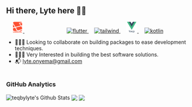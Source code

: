 ## Hi there, Lyte here 👋🏾


<p align="left" style="margin-right: 50px;">&nbsp;&nbsp;&nbsp; 
  <a href="https://laravel.com/" target="_blank" rel="noreferrer" style="margin-right: 100px;"> 
    <img src="https://raw.githubusercontent.com/devicons/devicon/master/icons/laravel/laravel-plain-wordmark.svg" alt="laravel" width="30" height="30"/>
  </a> &nbsp;&nbsp;&nbsp;
  <a href="https://flutter.dev" target="_blank" rel="noreferrer"> 
    <img src="https://www.vectorlogo.zone/logos/flutterio/flutterio-icon.svg" alt="flutter" width="30" height="30"/> 
  </a>&nbsp;&nbsp;&nbsp;
  <a href="https://tailwindcss.com/" target="_blank" rel="noreferrer"> 
    <img src="https://www.vectorlogo.zone/logos/tailwindcss/tailwindcss-icon.svg" alt="tailwind" width="30" height="30"/> 
  </a> &nbsp;&nbsp;&nbsp;
  <a href="https://vuejs.org/" target="_blank" rel="noreferrer"> 
    <img src="https://raw.githubusercontent.com/devicons/devicon/master/icons/vuejs/vuejs-original-wordmark.svg" alt="vuejs" width="30" height="30"/> 
  </a> &nbsp;&nbsp;&nbsp;
  <a href="https://kotlinlang.org" target="_blank" rel="noreferrer"> 
    <img src="https://www.vectorlogo.zone/logos/kotlinlang/kotlinlang-icon.svg" alt="kotlin" width="30" height="30"/> 
  </a>
</p>

-  👨🏾‍🔧 Looking to collaborate on building packages to ease development techniques.
-  👨🏾‍💻 Very Interested in building the best software solutions.
-  📬 [lyte.onyema@gmail.com](mailto:lyte.onyema@gmail.com) 

#
### GitHub Analytics
<img align="center" alt="teqbylyte's Github Stats" src="https://github-readme-stats.vercel.app/api?username=teqbylyte&show_icons=true&hide_border=true&theme=algolia&count_private=true&hide=issues,contribs"/>
<img align="center" height="180em" src="https://github-readme-stats-eight-theta.vercel.app/api/top-langs/?username=teqbylyte&layout=compact&langs_count=10&theme=algolia&hide_border=true"/>
<img align="center" width="50%" src="https://github-readme-streak-stats.herokuapp.com/?user=teqbylyte&langs_count=10&show_icons=true&locale=en&layout=compact&theme=algolia&line_height=0&hide_border=true" />



#

<!-- <p>
  &nbsp;&nbsp;&nbsp;
  <a href="https://twitter.com/blvcklyte" target="blank">
    <img align="center" src="https://raw.githubusercontent.com/rahuldkjain/github-profile-readme-generator/master/src/images/icons/Social/twitter.svg" alt="teqbylyte twitter" height="20" width="20" />
  </a> &nbsp;&nbsp;&nbsp;
  <a href="https://instagram.com/blvcklyte" target="blank">
    <img align="center" src="https://raw.githubusercontent.com/rahuldkjain/github-profile-readme-generator/master/src/images/icons/Social/instagram.svg" alt="teqbylyte instagram" height="20" width="20" />
  </a> &nbsp;&nbsp;&nbsp;
  <a href="https://www.linkedin.com/in/teqbylyte/" target="blank">
    <img align="center" src="https://raw.githubusercontent.com/rahuldkjain/github-profile-readme-generator/master/src/images/icons/Social/linked-in-alt.svg" alt="teqbylyte linkedin" height="20" width="20" />
  </a>
</p> -->

<!---
teqbylyte/teqbylyte is a ✨ special ✨ repository because its `README.md` (this file) appears on your GitHub profile.
You can click the Preview link to take a look at your changes.
--->
